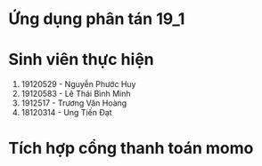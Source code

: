 # Ứng dụng phân tán 19_1
# Sinh viên thực hiện
  1. 19120529 - Nguyễn Phước Huy
  2. 19120583 - Lê Thái Bình Minh
  3. 1912517 - Trương Văn Hoàng
  4. 18120314 - Ung Tiến Đạt
# Tích hợp cổng thanh toán momo
